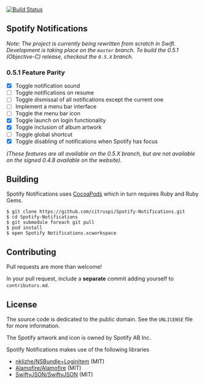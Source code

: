 [![Build Status](https://travis-ci.org/citruspi/Spotify-Notifications.png?branch=master)](https://travis-ci.org/citruspi/Spotify-Notifications)

## Spotify Notifications

_Note: The project is currently being rewritten from scratch in Swift. Development is
taking place on the `master` branch. To build the 0.5.1 (Objective-C) release,
checkout the `0.5.X` branch._

### 0.5.1 Feature Parity

- [x] Toggle notification sound
- [ ] Toggle notifications on resume
- [ ] Toggle dismissal of all notifications except the current one
- [ ] Implement a menu bar interface
- [ ] Toggle the menu bar icon
- [x] Toggle launch on login functionality
- [x] Toggle inclusion of album artwork
- [ ] Toggle global shortcut
- [x] Toggle disabling of notifications when Spotify has focus

_(These features are all available on the 0.5.X branch, but are not available on
the signed 0.4.8 available on the website)._

## Building

Spotify Notifications uses [CocoaPods](http://cocoapods.org) which in turn 
requires Ruby and Ruby Gems.

```
$ git clone https://github.com/citruspi/Spotify-Notifications.git
$ cd Spotify-Notifications
$ git submodule foreach git pull
$ pod install
$ open Spotify Notifications.xcworkspace
```

## Contributing

Pull requests are more than welcome!

In your pull request, include a __separate__ commit adding yourself to `contributors.md`.

## License

The source code is dedicated to the public domain. See the `UNLICENSE` file for
more information.

The Spotify artwork and icon is owned by Spotify AB Inc.

Spotify Notifications makes use of the following libraries

- [nklizhe/NSBundle+LoginItem](https://github.com/nklizhe/NSBundle-LoginItem)
  (MIT)
- [Alamofire/Alamofire](https://github.com/Alamofire/Alamofire) (MIT)
- [SwiftyJSON/SwiftyJSON](https://github.com/SwiftyJSON/SwiftyJSON) (MIT)
